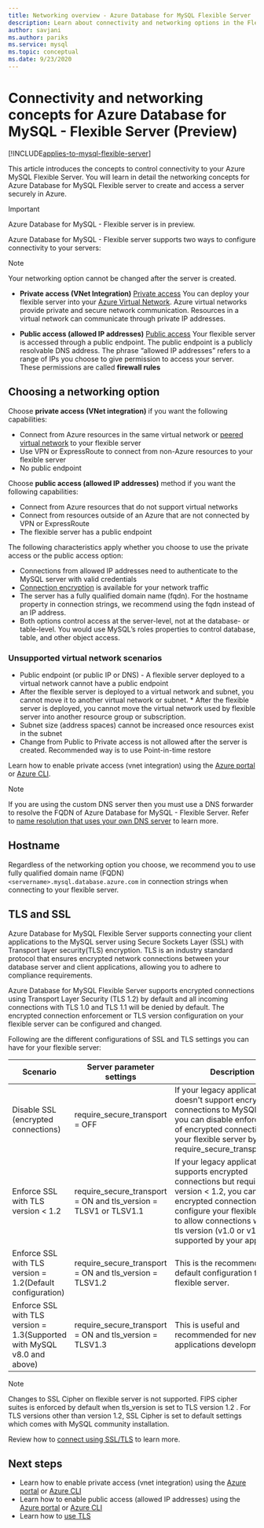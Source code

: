 ```yaml
---
title: Networking overview - Azure Database for MySQL Flexible Server
description: Learn about connectivity and networking options in the Flexible Server deployment option for Azure Database for MySQL
author: savjani
ms.author: pariks
ms.service: mysql
ms.topic: conceptual
ms.date: 9/23/2020
---
```


# Connectivity and networking concepts for Azure Database for MySQL - Flexible Server (Preview)

[!INCLUDE[applies-to-mysql-flexible-server](../includes/applies-to-mysql-flexible-server.md)]

This article introduces the concepts to control connectivity to your Azure MySQL Flexible Server. You will learn in detail the networking concepts for Azure Database for MySQL Flexible server to create and access a server securely in Azure.

> [!IMPORTANT]
> Azure Database for MySQL - Flexible server is in preview.

Azure Database for MySQL - Flexible server supports two ways to configure connectivity to your servers:
> [!NOTE]
> Your networking option cannot be changed after the server is created.

   * **Private access (VNet Integration)** [Private access](./concepts-networking-vnet.md) You can deploy your flexible server into your [Azure Virtual Network](../../virtual-network/virtual-networks-overview.md). Azure virtual networks provide private and secure network communication. Resources in a virtual network can communicate through private IP addresses.
   
   * **Public access (allowed IP addresses)** [Public access](./concepts-networking-public.md) Your flexible server is accessed through a public endpoint. The public endpoint is a publicly resolvable DNS address. The phrase “allowed IP addresses” refers to a range of IPs you choose to give permission to access your server. These permissions are called **firewall rules**

## Choosing a networking option

Choose **private access (VNet integration)** if you want the following capabilities:
   * Connect from Azure resources in the same virtual network or [peered virtual network](../../virtual-network/virtual-network-peering-overview.md) to your flexible server
   * Use VPN or ExpressRoute to connect from non-Azure resources to your flexible server
   * No public endpoint

Choose **public access (allowed IP addresses)** method if you want the following capabilities:
   * Connect from Azure resources that do not support virtual networks
   * Connect from resources outside of an Azure that are not connected by VPN or ExpressRoute 
   * The flexible server has a public endpoint

The following characteristics apply whether you choose to use the private access or the public access option:
* Connections from allowed IP addresses need to authenticate to the MySQL server with valid credentials
* [Connection encryption](#tls-and-ssl) is available for your network traffic
* The server has a fully qualified domain name (fqdn). For the hostname property in connection strings, we recommend using the fqdn instead of an IP address.
* Both options control access at the server-level, not at the database- or table-level. You would use MySQL’s roles properties to control database, table, and other object access.


### Unsupported virtual network scenarios

* Public endpoint (or public IP or DNS) - A flexible server deployed to a virtual network cannot have a public endpoint
* After the flexible server is deployed to a virtual network and subnet, you cannot move it to another virtual network or subnet. * After the flexible server is deployed, you cannot move the virtual network used by flexible server into another resource group or subscription.
* Subnet size (address spaces) cannot be increased once resources exist in the subnet
* Change from Public to Private access is not allowed after the server is created. Recommended way is to use Point-in-time restore

Learn how to enable private access (vnet integration) using the [Azure portal](how-to-manage-virtual-network-portal.md) or [Azure CLI](how-to-manage-virtual-network-cli.md).

> [!NOTE]
> If you are using the custom DNS server then you must use a DNS forwarder to resolve the FQDN of Azure Database for MySQL - Flexible Server. Refer to [name resolution that uses your own DNS server](../../virtual-network/virtual-networks-name-resolution-for-vms-and-role-instances.md#name-resolution-that-uses-your-own-dns-server) to learn more.

## Hostname
Regardless of the networking option you choose, we recommend you to use fully qualified domain name (FQDN) `<servername>.mysql.database.azure.com` in connection strings when connecting to your flexible server. 

## TLS and SSL
Azure Database for MySQL Flexible Server supports connecting your client applications to the MySQL server using Secure Sockets Layer (SSL) with Transport layer security(TLS) encryption. TLS is an industry standard protocol that ensures encrypted network connections between your database server and client applications, allowing you to adhere to compliance requirements.

Azure Database for MySQL Flexible Server supports encrypted connections using Transport Layer Security (TLS 1.2) by default and all incoming connections with TLS 1.0 and TLS 1.1 will be denied by default. The encrypted connection enforcement or TLS version configuration on your flexible server can be configured and changed. 

Following are the different configurations of SSL and TLS settings you can have for your flexible server:

| Scenario   | Server parameter settings      | Description                                    |
|------------|--------------------------------|------------------------------------------------|
|Disable SSL (encrypted connections) | require_secure_transport = OFF |If your legacy application doesn't support encrypted connections to MySQL server, you can disable enforcement of encrypted connections to your flexible server by setting require_secure_transport=OFF.|
|Enforce SSL with TLS version < 1.2 | require_secure_transport = ON and tls_version = TLSV1 or TLSV1.1| If your legacy application supports encrypted connections but requires TLS version < 1.2, you can enable encrypted connections but configure your flexible server to allow connections with the tls version (v1.0 or v1.1) supported by your application|
|Enforce SSL with TLS version = 1.2(Default configuration)|require_secure_transport = ON and tls_version = TLSV1.2| This is the recommended and default configuration for flexible server.|
|Enforce SSL with TLS version = 1.3(Supported with MySQL v8.0 and above)| require_secure_transport = ON and tls_version = TLSV1.3| This is useful and recommended for new applications development|

> [!Note]
> Changes to SSL Cipher on flexible server is not supported. FIPS cipher suites is enforced by default when tls_version is set to TLS version 1.2 . For TLS versions other than version 1.2, SSL Cipher is set to default settings which comes with MySQL community installation.

Review how to [connect using SSL/TLS](how-to-connect-tls-ssl.md) to learn more. 


## Next steps
* Learn how to enable private access (vnet integration) using the [Azure portal](how-to-manage-virtual-network-portal.md) or [Azure CLI](how-to-manage-virtual-network-cli.md)
* Learn how to enable public access (allowed IP addresses) using the [Azure portal](how-to-manage-firewall-portal.md) or [Azure CLI](how-to-manage-firewall-cli.md)
* Learn how to [use TLS](how-to-connect-tls-ssl.md)
